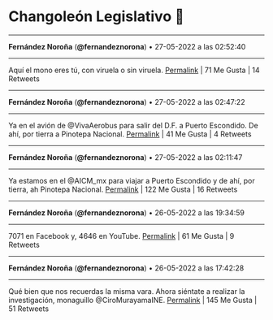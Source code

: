 # Changoleón Legislativo 🙈
*****
**Fernández Noroña** (**@fernandeznorona**) • 27-05-2022 a las 02:52:40
*****
Aquí el mono eres tú, con viruela o sin viruela.
[Permalink](https://twitter.com/fernandeznorona/status/1530139922040082434) | 71 Me Gusta | 14 Retweets
*****
**Fernández Noroña** (**@fernandeznorona**) • 27-05-2022 a las 02:47:22
*****
Ya en el avión de @VivaAerobus para salir del D.F. a Puerto Escondido. De ahí, por tierra a Pinotepa Nacional.
[Permalink](https://twitter.com/fernandeznorona/status/1530138588993789952) | 41 Me Gusta | 4 Retweets
*****
**Fernández Noroña** (**@fernandeznorona**) • 27-05-2022 a las 02:11:47
*****
Ya estamos en el @AICM_mx para viajar a Puerto Escondido y de ahí, por tierra, ah Pinotepa Nacional.
[Permalink](https://twitter.com/fernandeznorona/status/1530129631034195973) | 122 Me Gusta | 16 Retweets
*****
**Fernández Noroña** (**@fernandeznorona**) • 26-05-2022 a las 19:34:59
*****
7071 en Facebook y, 4646 en YouTube.
[Permalink](https://twitter.com/fernandeznorona/status/1530029774487306242) | 61 Me Gusta | 9 Retweets
*****
**Fernández Noroña** (**@fernandeznorona**) • 26-05-2022 a las 17:42:28
*****
Qué bien que nos recuerdas la misma vara. Ahora siéntate a realizar la investigación, monaguillo @CiroMurayamaINE.
[Permalink](https://twitter.com/fernandeznorona/status/1530001457016999936) | 145 Me Gusta | 51 Retweets